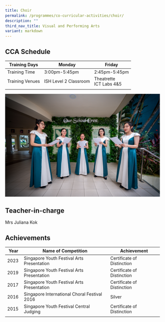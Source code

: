 ```yaml
---
title: Choir
permalink: /programmes/co-curricular-activities/choir/
description: ""
third_nav_title: Visual and Performing Arts
variant: markdown
---
```

CCA Schedule
------------

| Training Days | Monday |  Friday |   
| --- | --- | --- | 
| Training Time | 3:00pm-5:45pm | 2:45pm-5:45pm |   
| Training Venues | ISH Level 2 Classroom | Theatrette <br> ICT Labs 4&amp;5 |
| | | | |

![](/images/choir1.jpg)

Teacher-in-charge
------------------

Mrs Juliana Kok

Achievements
------------

| Year | Name of Competition | Achievement |
| --- | --- | --- |
| 2023 | Singapore Youth Festival Arts Presentation | Certificate of Distinction |
| 2019 | Singapore Youth Festival Arts Presentation | Certificate of Distinction |
| 2017&nbsp; | Singapore Youth Festival Arts Presentation | Certificate of Distinction&nbsp; |
| 2016&nbsp; | Singapore International Choral Festival 2016 | Silver&nbsp; |
| 2015&nbsp; | Singapore Youth Festival Central Judging&nbsp; | Certificate of Distinction&nbsp; |
| | | |